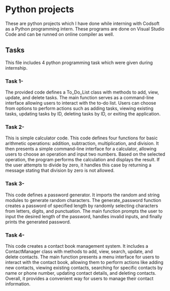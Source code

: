 # Python projects
These are python projects which I have done while interning with Codsoft as a Python programming intern.
These programs are done on Visual Studio Code and can be runned on online compiler as well.

## Tasks 
This file includes 4 python programming task which were given during internship.

### Task 1-
The provided code defines a To_Do_List class with methods to add, view, update, and delete tasks. 
The main function serves as a command-line interface allowing users to interact with the to-do list. 
Users can choose from options to perform actions such as adding tasks, viewing existing tasks, updating tasks by ID, deleting tasks by ID, or exiting the application.

### Task 2- 
This is simple calculator code.
This code defines four functions for basic arithmetic operations: addition, subtraction, multiplication, and division. 
It then presents a simple command-line interface for a calculator, allowing users to choose an operation and input two numbers.
Based on the selected operation, the program performs the calculation and displays the result.
If the user attempts to divide by zero, it handles this case by returning a message stating that division by zero is not allowed.

### Task 3-
This code defines a password generator.
It imports the random and string modules to generate random characters.
The generate_password function creates a password of specified length by randomly selecting characters from letters, digits, and punctuation.
The main function prompts the user to input the desired length of the password, handles invalid inputs, and finally prints the generated password.

### Task 4-
This code creates a contact book management system. 
It includes a ContactManager class with methods to add, view, search, update, and delete contacts.
The main function presents a menu interface for users to interact with the contact book, allowing them to perform actions like adding new contacts,
viewing existing contacts, searching for specific contacts by name or phone number, updating contact details, and deleting contacts. 
Overall, it provides a convenient way for users to manage their contact information.















